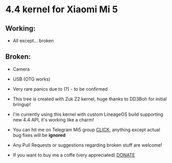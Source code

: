 4.4 kernel for Xiaomi Mi 5
==========

## Working:
 * All except... broken

## Broken:
 * Camera
 * USB (OTG works)
 * Very rare panics due to (?) - to be confirmed

 * This tree is created with Zuk Z2 kernel, huge thanks to DD3Boh for initial bringup!

 * I'm currently using this kernel with custom LineageOS build supporting new 4.4 API, it's working like a charm!

 * You can hit me on Telegram Mi5 group [CLICK](https://t.me/joinchat/B83Gv1NVG9wRGS_-EGxewg), anything except actual bug fixes will be **ignored**

 * Any Pull Requests or suggestions regarding broken stuff are welcome!

 * If you want to buy me a coffe (very appreciated) [DONATE](https://goo.gl/j8RcFQ)
